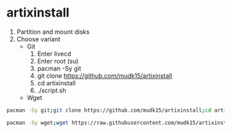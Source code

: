 # artixinstall
1. Partition and mount disks
2. Choose variant
    * Git
        1. Enter livecd
        2. Enter root (su)
        3. pacman -Sy git
        4. git clone https://github.com/mudk15/artixinstall
        5. cd artixinstall
        6. ./script.sh
    * Wget
```bash
pacman -Sy git;git clone https://github.com/mudk15/artixinstall;cd artixinstall;./script.sh
```
```bash
pacman -Sy wget;wget https://raw.githubusercontent.com/mudk15/artixinstall/main/script.sh;chmod 777 script.sh;./script.sh
```
